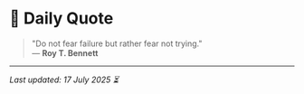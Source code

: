 # 📜 Daily Quote

> "Do not fear failure but rather fear not trying."  
> — **Roy T. Bennett**

---

_Last updated: 17 July 2025 ⏳_
